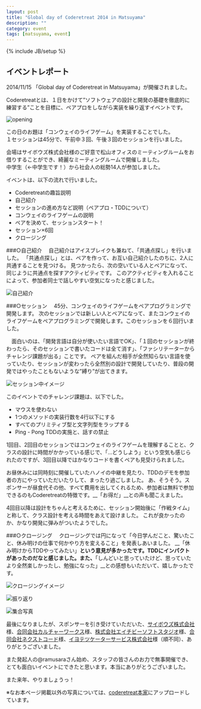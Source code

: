 ```yaml
---
layout: post
title: "Global day of Coderetreat 2014 in Matsuyama"
description: ""
category: event
tags: [matsuyama, event]
---
```

{% include JB/setup %}

## イベントレポート
2014/11/15 「Global day of Coderetreat in Matsuyama」が開催されました。

Coderetreatとは、１日をかけて”ソフトウェアの設計と開発の基礎を徹底的に練習する”ことを目標に、ペアプロをしながら実装を繰り返すイベントです。

![opening](http://agile459.github.com/images/2014/coderetreat/IMG_3425.jpg)

この日のお題は「コンウェイのライフゲーム」を実装することでした。  
１セッションは45分で、午前中３回、午後３回のセッションを行いました。

会場はサイボウズ株式会社様のご好意で松山オフィスのミーティングルームをお借りすることができ、綺麗なミーティングルームで開催しました。  
中学生（←中学生です！）から社会人の総勢14人が参加しました。

イベントは、以下の流れで行いました。  
<ul>
 <li>Coderetreatの趣旨説明</li>
 <li>自己紹介</li>
 <li>セッションの進め方など説明（ペアプロ・TDDについて）</li>
 <li>コンウェイのライフゲームの説明</li>
 <li>ペアを決めて、セッションスタート！</li>
 <li>セッション×6回</li>
 <li>クロージング</li>
</ul>
###○自己紹介
　自己紹介はアイスブレイクも兼ねて、「共通点探し」を行いました。
「共通点探し」とは、ペアを作って、お互い自己紹介したのちに、2人に共通することを見つける。
見つかったら、次の空いている人とペアになって、同じように共通点を探すアクティビティです。
このアクティビティを入れることによって、参加者同士で話しやすい空気になったと感じました。

![自己紹介](http://agile459.github.com/images/2014/coderetreat/IMG_3426.jpg)

###○セッション
　45分、コンウェイのライフゲームをペアプログラミングで開発します。
次のセッションでは新しい人とペアになって、またコンウェイのライフゲームをペアプログラミングで開発します。このセッションを６回行いました。

　面白いのは、「開発言語は自分が使いたい言語でOK」、「１回のセッションが終わったら、そのセッションで書いたコードは全て消す」、「ファシリテーターからチャレンジ課題が出る」ことです。
ペアを組んだ相手が全然知らない言語を使っていたり、セッションが変わったら全然別の設計で開発していたり、普段の開発ではやったこともないような”縛り”が出てきます。

![セッション中イメージ](http://agile459.github.com/images/2014/coderetreat/IMG_3428.jpg)

このイベントでのチャレンジ課題は、以下でした。  
<ul>
 <li>マウスを使わない</li>
 <li>1つのメソッドの実装行数を4行以下にする</li>
 <li>すべてのプリミティブ型と文字列型をラップする</li>
 <li>Ping - Pong TDDの実施と、話すの禁止</li>
</ul>
1回目、2回目のセッションではコンウェイのライフゲームを理解することと、クラスの設計に時間がかかっている感じで、「…どうしよう」という空気も感じられたのですが、3回目以降ではかなりコードを書くペアも見受けられました。

お昼休みには同時刻に開催していたハノイの中継を見たり、TDDのデモを参加者の方にやっていただいたりして、まったり過ごしました。
あ、そうそう。スポンサーが昼食代その他、すべて費用を出してくれるため、参加者は無料で参加できるのもCoderetreatの特徴です。__「お得だ」__との声も聞こえました。

4回目以降は設計をちゃんと考えるために、セッション開始後に「作戦タイム」と称して、クラス設計を考える時間をあえて設けました。
これが良かったのか、かなり開発に弾みがついたようでした。

###○クロージング
　クロージングでは円になって「今日学んだこと、驚いたこと、休み明けの仕事で何かやり方を変えること」を発表しあいました。
__「休み明けからTDDやってみたい」__という意見が多かったです。TDDにインパクトがあったのだなと感じました。また、__「しんどいと思っていたけど、思っていたより全然楽しかったし、勉強になった」__との感想もいただいて、嬉しかったです。

![クロージングイメージ](http://agile459.github.com/images/2014/coderetreat/IMG_3442.jpg)

![振り返り](http://agile459.github.com/images/2014/coderetreat/IMG_3450.jpg)

![集合写真](http://agile459.github.com/images/2014/coderetreat/IMG_3448.jpg)

最後になりましたが、スポンサーを引き受けていただいた、[サイボウズ株式会社](http://cybozu.co.jp/)様、[合同会社カルチャーワークス](http://www.cultureworks.jp/CultureWorks/Welcome.html)様、[株式会社エイチビーソフトスタジオ](http://www.hbss.co.jp/)様、[合同会社ネクストコード](http://www.nextcode.jp/#/agile)様、[イヨテツケーターサービス株式会社](https://www.iyoics.jp/)様（順不同）、ありがとうございました。

また発起人の@ramusaraさん始め、スタッフの皆さんのお力で無事開催でき、とても面白いイベントにできたと思います。本当にありがとうございました。

また来年、やりましょうっ！

※なお本ページ掲載以外の写真については、[coderetreat本家](http://coderetreat.org/photo/albums/global-day-of-coderetreat-2014-matsuyama-ehime-japan)にアップロードしています。
